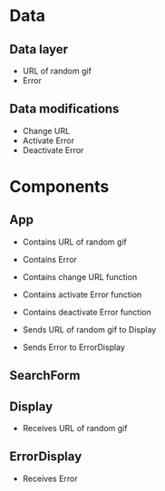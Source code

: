 # Data

## Data layer

- URL of random gif
- Error

## Data modifications

- Change URL
- Activate Error
- Deactivate Error

# Components

## App

- Contains URL of random gif
- Contains Error

- Contains change URL function
- Contains activate Error function
- Contains deactivate Error function

- Sends URL of random gif to Display
- Sends Error to ErrorDisplay

## SearchForm

## Display

- Receives URL of random gif

## ErrorDisplay

- Receives Error
